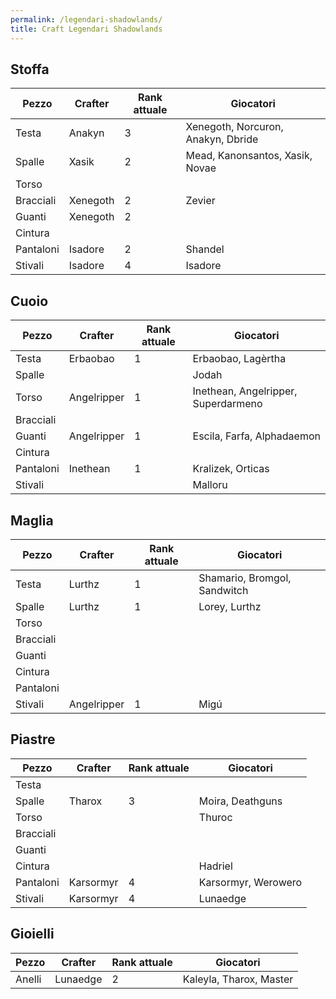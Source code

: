 ```yaml
---
permalink: /legendari-shadowlands/
title: Craft Legendari Shadowlands
---
```


## Stoffa

|Pezzo|Crafter|Rank attuale|Giocatori|
|-|-|-|-|
|Testa|Anakyn|3|Xenegoth, Norcuron, Anakyn, Dbride|
|Spalle|Xasik|2|Mead, Kanonsantos, Xasik, Novae|
|Torso|||
|Bracciali|Xenegoth|2|Zevier|
|Guanti|Xenegoth|2|
|Cintura|||
|Pantaloni|Isadore|2|Shandel|
|Stivali|Isadore|4|Isadore|

## Cuoio

|Pezzo|Crafter|Rank attuale|Giocatori|
|-|-|-|-|
|Testa|Erbaobao|1|Erbaobao, Lagèrtha|
|Spalle|||Jodah
|Torso|Angelripper|1|Inethean, Angelripper, Superdarmeno|
|Bracciali|||
|Guanti|Angelripper|1|Escila, Farfa, Alphadaemon|
|Cintura|||
|Pantaloni|Inethean|1|Kralizek, Orticas|
|Stivali|||Malloru

## Maglia

|Pezzo|Crafter|Rank attuale|Giocatori|
|-|-|-|-|
|Testa|Lurthz|1|Shamario, Bromgol, Sandwitch|
|Spalle|Lurthz|1|Lorey, Lurthz|
|Torso|||
|Bracciali|||
|Guanti|||
|Cintura|||
|Pantaloni|||
|Stivali|Angelripper|1|Migú

## Piastre

|Pezzo|Crafter|Rank attuale|Giocatori|
|-|-|-|-|
|Testa|||
|Spalle|Tharox|3|Moira, Deathguns|
|Torso|||Thuroc|
|Bracciali|||
|Guanti|||
|Cintura|||Hadriel|
|Pantaloni|Karsormyr|4|Karsormyr, Werowero|
|Stivali|Karsormyr|4|Lunaedge|

## Gioielli

|Pezzo|Crafter|Rank attuale|Giocatori|
|-|-|-|-|
|Anelli|Lunaedge|2|Kaleyla, Tharox, Master|
